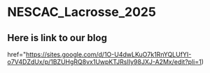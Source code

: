 # NESCAC_Lacrosse_2025
## Here is link to our blog
href="https://sites.google.com/d/1O-U4dwLKuO7k1RnYQLUfYI-o7V4DZdUx/p/1BZUHgRQ8vx1UwpKTJRsIIy98JXJ-A2Mx/edit?pli=1)
